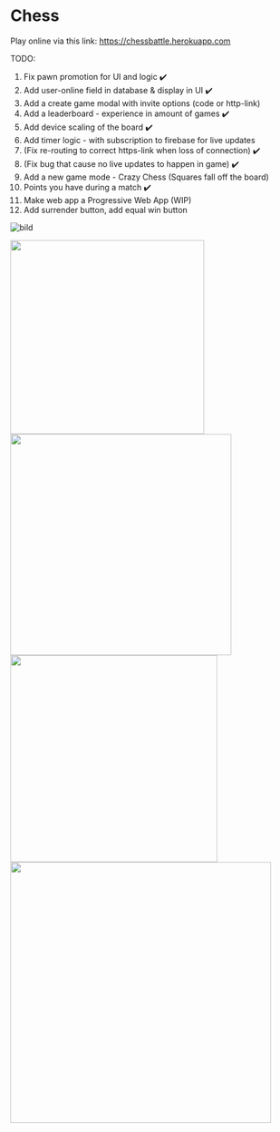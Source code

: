 # Chess

Play online via this link: https://chessbattle.herokuapp.com

TODO:

1. Fix pawn promotion for UI and logic ✔️
2. Add user-online field in database & display in UI ✔️
3. Add a create game modal with invite options (code or http-link)
4. Add a leaderboard - experience in amount of games ✔️
5. Add device scaling of the board ✔️
6. Add timer logic - with subscription to firebase for live updates
7. (Fix re-routing to correct https-link when loss of connection) ✔️
8. (Fix bug that cause no live updates to happen in game) ✔️
9. Add a new game mode - Crazy Chess (Squares fall off the board)
10. Points you have during a match ✔️
11. Make web app a Progressive Web App (WIP)
12. Add surrender button, add equal win button

![bild](https://user-images.githubusercontent.com/42782387/134075059-34b31eac-2c56-4468-8585-f90f7980e200.png)

<p float="left">
<img src="https://user-images.githubusercontent.com/42782387/134075012-e344be22-49fc-4d95-aed9-8b064a79909a.png" width="342" />
  <img src="https://user-images.githubusercontent.com/42782387/134074848-bc23ccf3-c178-4333-b256-6e02fc0b4898.png" width="390" />
  <img src="https://user-images.githubusercontent.com/42782387/134074992-e7e3917c-96cf-4ef8-8fd6-145501b22711.png" width="365" /> 
  <img src="https://user-images.githubusercontent.com/42782387/134975449-b8f8cd94-a71d-4b41-8454-29e3197b6ab7.png" width="460" /> 
</p>
